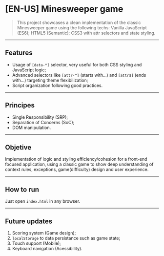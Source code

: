 # [EN-US] Minesweeper game

> This project showcases a clean implementation of the classic Minesweeper game using the following techs:
> Vanilla JavaScript (ES6);
> HTML5 (Semantic);
> CSS3 with attr selectors and state styling.

---

## Features

- Usage of `[data-*]`  selector, very useful for both CSS styling and JavaScript logic;
- Advanced selectors like `[attr-^]` (starts with...) and `[attr$]` (ends with...) targeting theme flexibilization;
- Script organization following good practices.

---

## Principes

- Single Responsibility (SRP);
- Separation of Concerns (SoC);
- DOM manipulation.

---

## Objetive

Implementation of logic and styling efficiency/cohesion for a front-end focused application, using a classic game to show deep understanding of context rules, exceptions, game(difficulty) design and user experience.

---

## How to run

Just open `index.html` in any browser.

---

## Future updates

1. Scoring system (Game design);
2. `localStorage` to data persistance such as game state;
3. Touch support (Mobile);
4. Keyboard navigation (Acessibility).

